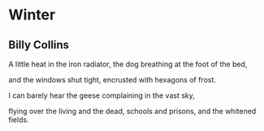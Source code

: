 # Winter
## Billy Collins
A little heat in the iron radiator,
the dog breathing at the foot of the bed,

and the windows shut tight,
encrusted with hexagons of frost.

I can barely hear the geese
complaining in the vast sky,

flying over the living and the dead,
schools and prisons, and the whitened fields.